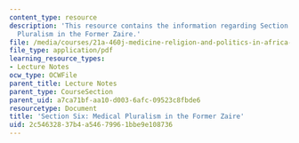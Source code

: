 ```yaml
---
content_type: resource
description: 'This resource contains the information regarding Section Six: Medical
  Pluralism in the Former Zaire.'
file: /media/courses/21a-460j-medicine-religion-and-politics-in-africa-and-the-african-diaspora-spring-2005/2c54632837b4a54679961bbe9e108736_MIT21A_460JS05_4_5_05_460j.pdf
file_type: application/pdf
learning_resource_types:
- Lecture Notes
ocw_type: OCWFile
parent_title: Lecture Notes
parent_type: CourseSection
parent_uid: a7ca71bf-aa10-d003-6afc-09523c8fbde6
resourcetype: Document
title: 'Section Six: Medical Pluralism in the Former Zaire'
uid: 2c546328-37b4-a546-7996-1bbe9e108736
---
```

